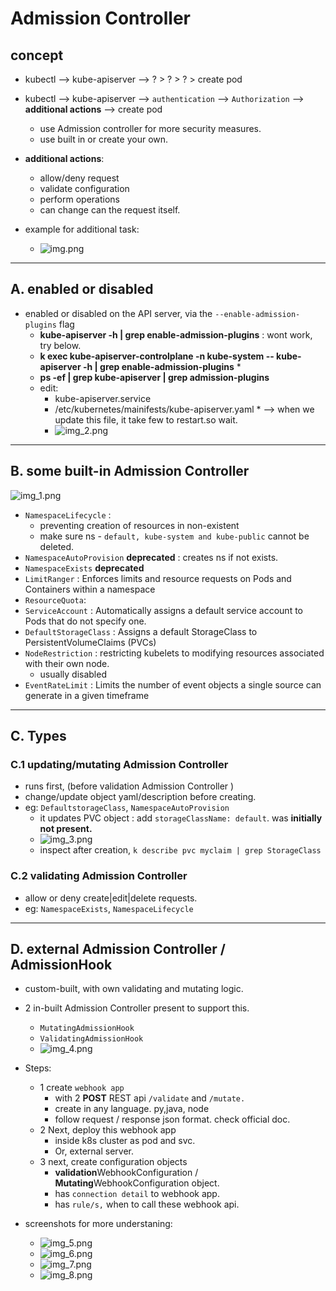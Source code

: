 # Admission Controller
## concept
- kubectl --> kube-apiserver --> ? > ? > ? > create pod
- kubectl --> kube-apiserver --> `authentication` --> `Authorization` --> **additional actions**  --> create pod
  - use Admission controller for more security measures.
  - use built in or create your own.
- **additional actions**:
  - allow/deny request 
  - validate configuration 
  - perform operations 
  - can change can the request itself.

- example for additional task:
  - ![img.png](../99_img/security/07/img.png)

---
## A. enabled or disabled
- enabled or disabled on the API server, via the `--enable-admission-plugins` flag
  - **kube-apiserver -h | grep enable-admission-plugins** : wont work, try below.
  - **k exec kube-apiserver-controlplane -n kube-system -- kube-apiserver -h | grep enable-admission-plugins** *
  - **ps -ef | grep kube-apiserver | grep admission-plugins**
  - edit:
    - kube-apiserver.service
    - /etc/kubernetes/mainifests/kube-apiserver.yaml * --> when we update this file, it take few to restart.so wait.
    - ![img_2.png](../99_img/security/07/img_2.png)

---
## B. some built-in  Admission Controller
![img_1.png](../99_img/security/07/img_1.png)
- `NamespaceLifecycle` :  
  - preventing creation of resources in non-existent
  - make sure  ns - `default, kube-system and kube-public` cannot be deleted.
- `NamespaceAutoProvision` **deprecated** : creates ns if not exists.
- `NamespaceExists` **deprecated**
- `LimitRanger` :  Enforces limits and resource requests on Pods and Containers within a namespace
- `ResourceQuota`: 
- `ServiceAccount` : Automatically assigns a default service account to Pods that do not specify one.
- `DefaultStorageClass` :  Assigns a default StorageClass to PersistentVolumeClaims (PVCs)
- `NodeRestriction` : restricting kubelets to modifying resources associated with their own node.
  - usually disabled
- `EventRateLimit` : Limits the number of event objects a single source can generate in a given timeframe

---
## C. Types
### C.1 updating/mutating Admission Controller
- runs first,  (before validation   Admission Controller )
- change/update object yaml/description before creating.
- eg: `DefaultstorageClass`, `NamespaceAutoProvision`
  - it updates PVC object : add `storageClassName: default`. was **initially not present.**
  - ![img_3.png](../99_img/security/07/img_3.png)
  - inspect after creation, `k describe pvc myclaim | grep StorageClass`

### C.2 validating Admission Controller
- allow or deny create|edit|delete requests.
- eg:  `NamespaceExists`, `NamespaceLifecycle`

---
## D. external Admission Controller / AdmissionHook
- custom-built, with own validating and mutating logic.
- 2 in-built Admission Controller present to support this.
  - `MutatingAdmissionHook`
  - `ValidatingAdmissionHook`
  - ![img_4.png](../99_img/security/07/img_4.png)

- Steps:
  - 1 create `webhook app` 
    - with 2 **POST** REST api `/validate` and `/mutate. `
    - create in any language. py,java, node
    - follow request / response json format. check official doc.
  - 2 Next, deploy this webhook app 
    - inside k8s cluster as pod and svc. 
    - Or, external server.
  - 3 next, create  configuration objects 
    - **validation**WebhookConfiguration / **Mutating**WebhookConfiguration object.
    - has `connection detail` to webhook app.
    - has `rule/s,` when to call these webhook api.
    
- screenshots for more understaning:
  -  ![img_5.png](../99_img/security/07/img_5.png)
  - ![img_6.png](../99_img/security/07/img_6.png)
  - ![img_7.png](../99_img/security/07/img_7.png)
  - ![img_8.png](../99_img/security/07/img_8.png)